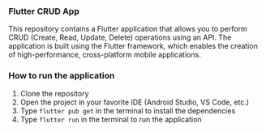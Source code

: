 ### Flutter CRUD App
This repository contains a Flutter application that allows you to perform CRUD (Create, Read, Update, Delete) operations using an API. The application is built using the Flutter framework, which enables the creation of high-performance, cross-platform mobile applications. 

### How to run the application
1. Clone the repository
2. Open the project in your favorite IDE (Android Studio, VS Code, etc.)
3. Type `flutter pub get` in the terminal to install the dependencies
4. Type `flutter run` in the terminal to run the application


